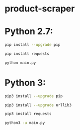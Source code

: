 # product-scraper

# Python 2.7:

```bash
pip install --upgrade pip
```

```bash
pip install requests
```

```bash
python main.py
```

# Python 3:

```bash
pip3 install --upgrade pip
```

```bash
pip3 install --upgrade urllib3
```

```bash
pip3 install requests
```

```bash
python3 -u main.py
```
